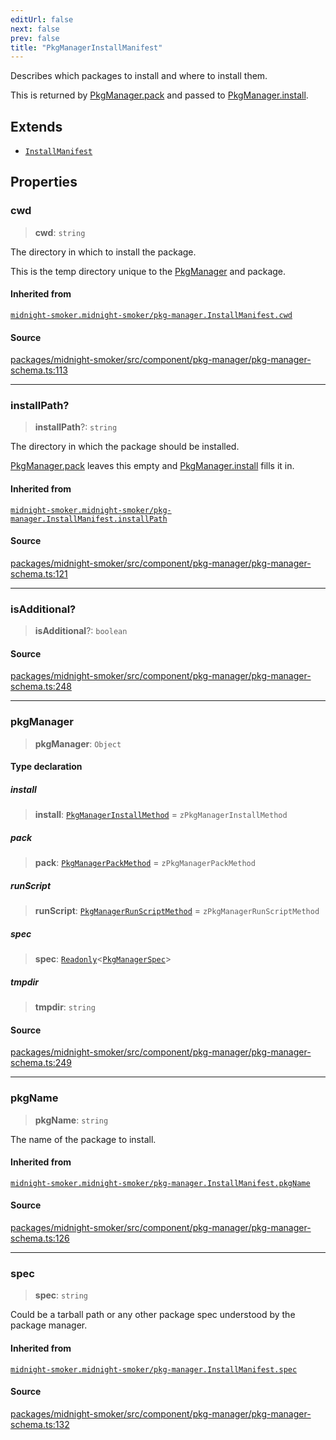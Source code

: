 ```yaml
---
editUrl: false
next: false
prev: false
title: "PkgManagerInstallManifest"
---
```


Describes which packages to install and where to install them.

This is returned by [PkgManager.pack](/api/midnight-smoker/midnight-smoker/interfaces/pkgmanagerinstallmanifest/#pack) and passed to
[PkgManager.install](/api/midnight-smoker/midnight-smoker/interfaces/pkgmanagerinstallmanifest/#install).

## Extends

- [`InstallManifest`](/api/midnight-smoker/midnight-smoker/pkg-manager/interfaces/installmanifest/)

## Properties

### cwd

> **cwd**: `string`

The directory in which to install the package.

This is the temp directory unique to the [PkgManager](/api/midnight-smoker/midnight-smoker/pkg-manager/type-aliases/pkgmanager/) and package.

#### Inherited from

[`midnight-smoker.midnight-smoker/pkg-manager.InstallManifest.cwd`](/api/midnight-smoker/midnight-smoker/pkg-manager/interfaces/installmanifest/#cwd)

#### Source

[packages/midnight-smoker/src/component/pkg-manager/pkg-manager-schema.ts:113](https://github.com/boneskull/midnight-smoker/blob/417858b/packages/midnight-smoker/src/component/pkg-manager/pkg-manager-schema.ts#L113)

***

### installPath?

> **installPath**?: `string`

The directory in which the package should be installed.

[PkgManager.pack](/api/midnight-smoker/midnight-smoker/interfaces/pkgmanagerinstallmanifest/#pack) leaves this empty and [PkgManager.install](/api/midnight-smoker/midnight-smoker/interfaces/pkgmanagerinstallmanifest/#install)
fills it in.

#### Inherited from

[`midnight-smoker.midnight-smoker/pkg-manager.InstallManifest.installPath`](/api/midnight-smoker/midnight-smoker/pkg-manager/interfaces/installmanifest/#installpath)

#### Source

[packages/midnight-smoker/src/component/pkg-manager/pkg-manager-schema.ts:121](https://github.com/boneskull/midnight-smoker/blob/417858b/packages/midnight-smoker/src/component/pkg-manager/pkg-manager-schema.ts#L121)

***

### isAdditional?

> **isAdditional**?: `boolean`

#### Source

[packages/midnight-smoker/src/component/pkg-manager/pkg-manager-schema.ts:248](https://github.com/boneskull/midnight-smoker/blob/417858b/packages/midnight-smoker/src/component/pkg-manager/pkg-manager-schema.ts#L248)

***

### pkgManager

> **pkgManager**: `Object`

#### Type declaration

##### install

> **install**: [`PkgManagerInstallMethod`](/api/midnight-smoker/midnight-smoker/pkg-manager/type-aliases/pkgmanagerinstallmethod/) = `zPkgManagerInstallMethod`

##### pack

> **pack**: [`PkgManagerPackMethod`](/api/midnight-smoker/midnight-smoker/pkg-manager/type-aliases/pkgmanagerpackmethod/) = `zPkgManagerPackMethod`

##### runScript

> **runScript**: [`PkgManagerRunScriptMethod`](/api/midnight-smoker/midnight-smoker/pkg-manager/type-aliases/pkgmanagerrunscriptmethod/) = `zPkgManagerRunScriptMethod`

##### spec

> **spec**: [`Readonly`]( https://www.typescriptlang.org/docs/handbook/utility-types.html#readonlytype )\<[`PkgManagerSpec`](/api/midnight-smoker/midnight-smoker/plugin/helpers/classes/pkgmanagerspec/)\>

##### tmpdir

> **tmpdir**: `string`

#### Source

[packages/midnight-smoker/src/component/pkg-manager/pkg-manager-schema.ts:249](https://github.com/boneskull/midnight-smoker/blob/417858b/packages/midnight-smoker/src/component/pkg-manager/pkg-manager-schema.ts#L249)

***

### pkgName

> **pkgName**: `string`

The name of the package to install.

#### Inherited from

[`midnight-smoker.midnight-smoker/pkg-manager.InstallManifest.pkgName`](/api/midnight-smoker/midnight-smoker/pkg-manager/interfaces/installmanifest/#pkgname)

#### Source

[packages/midnight-smoker/src/component/pkg-manager/pkg-manager-schema.ts:126](https://github.com/boneskull/midnight-smoker/blob/417858b/packages/midnight-smoker/src/component/pkg-manager/pkg-manager-schema.ts#L126)

***

### spec

> **spec**: `string`

Could be a tarball path or any other package spec understood by the package
manager.

#### Inherited from

[`midnight-smoker.midnight-smoker/pkg-manager.InstallManifest.spec`](/api/midnight-smoker/midnight-smoker/pkg-manager/interfaces/installmanifest/#spec)

#### Source

[packages/midnight-smoker/src/component/pkg-manager/pkg-manager-schema.ts:132](https://github.com/boneskull/midnight-smoker/blob/417858b/packages/midnight-smoker/src/component/pkg-manager/pkg-manager-schema.ts#L132)
